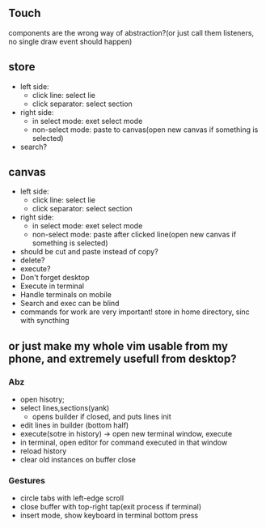 
## Touch

components are the wrong way of abstraction?(or just call them listeners, no single draw event should happen)

## store
 - left side:
     - click line: select lie
     - click separator: select section
 - right side:
     - in select mode: exet select mode
     - non-select mode: paste to canvas(open new canvas if something is selected)
 - search?

## canvas
 - left side:
     - click line: select lie
     - click separator: select section
 - right side:
     - in select mode: exet select mode
     - non-select mode: paste after clicked line(open new canvas if something is selected)
 - should be cut and paste instead of copy?
 - delete?
 - execute?
 - Don't forget desktop
 - Execute in terminal
 - Handle terminals on mobile
 - Search and exec can be blind
 - commands for work are very important! store in home directory, sinc with syncthing

## or just make my whole vim usable from my phone, and extremely usefull from desktop?

### Abz
 - open hisotry;
 - select lines,sections(yank)
     - opens builder if closed, and puts lines init
 - edit lines in builder (bottom half)
 - execute(sotre in history) -> open new terminal window, execute 
 - in terminal, open editor for command executed in that window
 - reload history
 - clear old instances on buffer close


### Gestures
 - circle tabs with left-edge scroll
 - close buffer with top-right tap(exit process if terminal)
 - insert mode, show keyboard in terminal bottom press

